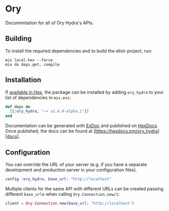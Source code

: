 # Ory

Documentation for all of Ory Hydra&#39;s APIs. 

## Building

To install the required dependencies and to build the elixir project, run:

```console
mix local.hex --force
mix do deps.get, compile
```

## Installation

If [available in Hex][], the package can be installed by adding `ory_hydra` to
your list of dependencies in `mix.exs`:

```elixir
def deps do
  [{:ory_hydra, "~> v2.4.0-alpha.1"}]
end
```

Documentation can be generated with [ExDoc][] and published on [HexDocs][]. Once published, the docs can be found at
[https://hexdocs.pm/ory_hydra][docs].

## Configuration

You can override the URL of your server (e.g. if you have a separate development and production server in your
configuration files).

```elixir
config :ory_hydra, base_url: "http://localhost"
```

Multiple clients for the same API with different URLs can be created passing different `base_url`s when calling
`Ory.Connection.new/1`:

```elixir
client = Ory.Connection.new(base_url: "http://localhost")
```

[exdoc]: https://github.com/elixir-lang/ex_doc
[hexdocs]: https://hexdocs.pm
[available in hex]: https://hex.pm/docs/publish
[docs]: https://hexdocs.pm/ory_hydra
